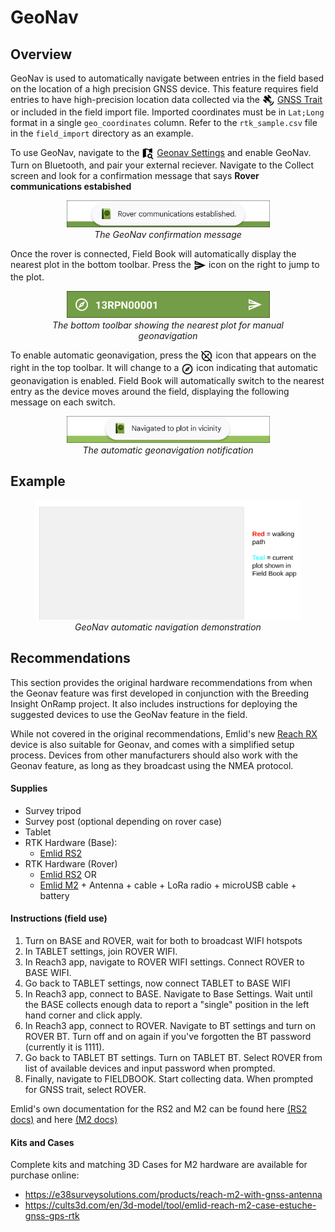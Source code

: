 GeoNav
======

Overview
--------

GeoNav is used to automatically navigate between entries in the field
based on the location of a high precision GNSS device. This feature
requires field entries to have high-precision location data collected
via the <a href="trait-gnss.md"><img style="vertical-align: middle;" src="/_static/icons/formats/satellite-variant.png" width="20px"></a> [GNSS Trait](trait-gnss.md) or included in the field
import file. Imported coordinates must be in `Lat;Long` format in a
single `geo_coordinates` column. Refer to the
`rtk_sample.csv` file in the `field_import` directory as an example.

To use GeoNav, navigate to the
<a href="settings-geonav.md"><img style="vertical-align: middle;" src="/_static/icons/settings/main/map-search.png" width="20px"></a> [Geonav Settings](settings-geonav.md) and enable GeoNav. Turn
on Bluetooth, and pair your external reciever. Navigate to the Collect
screen and look for a confirmation message that says **Rover
communications estabished**

<figure align="center" class="image">
  <img src="/_static/images/geonav/connect_cropped.png" width="325px"> 
  <figcaption><i>The GeoNav confirmation message</i></figcaption> 
</figure>

Once the rover is connected, Field Book will automatically display the
nearest plot in the bottom toolbar. Press the
<img ref="navigate" style="vertical-align: middle;" src="/_static/icons/collect/send-outline.png" width="20px"> icon on the right to jump to the plot.

<figure align="center" class="image">
  <img src="/_static/images/geonav/goto_cropped.png" width="325px"> 
  <figcaption><i>The bottom toolbar showing the nearest plot for manual
geonavigation</i></figcaption> 
</figure>

To enable automatic geonavigation, press the
<img ref="compass-off" style="vertical-align: middle;" src="/_static/icons/collect/compass-off-outline.png" width="20px"> icon that appears on the right in the top toolbar. It will change to a
<img ref="compass" style="vertical-align: middle;" src="/_static/icons/fields/compass-outline.png" width="20px"> icon
indicating that automatic geonavigation is enabled. Field Book will
automatically switch to the nearest entry as the device moves around the
field, displaying the following message on each switch.

<figure align="center" class="image">
  <img src="/_static/images/geonav/navigated_cropped.png" width="325px"> 
  <figcaption><i>The automatic geonavigation notification</i></figcaption> 
</figure>

Example
-------

<figure align="center" class="image">
  <img src="/_static/gifs/GeoNavDemo.gif" width="1100px"> 
  <figcaption><i>GeoNav automatic navigation demonstration</i></figcaption> 
</figure>

Recommendations
---------------

This section provides the original hardware recommendations from when
the Geonav feature was first developed in conjunction with the Breeding
Insight OnRamp project. It also includes instructions for deploying the
suggested devices to use the GeoNav feature in the field.

While not covered in the original recommendations, Emlid's new [Reach
RX](https://emlid.com/reachrx/) device is also suitable for Geonav, and
comes with a simplified setup process. Devices from other manufacturers
should also work with the Geonav feature, as long as they broadcast
using the NMEA protocol.

#### Supplies

-   Survey tripod
-   Survey post (optional depending on rover case)
-   Tablet
-   RTK Hardware (Base):
    -   [Emlid RS2](https://emlid.com/reachrs2plus/)
-   RTK Hardware (Rover)
    -   [Emlid RS2](https://emlid.com/reachrs2plus/) OR
    -   [Emlid M2](https://emlid.com/reach/) + Antenna + cable + LoRa
        radio + microUSB cable + battery

#### Instructions (field use)

1.  Turn on BASE and ROVER, wait for both to broadcast WIFI hotspots
2.  In TABLET settings, join ROVER WIFI.
3.  In Reach3 app, navigate to ROVER WIFI settings. Connect ROVER to
    BASE WIFI.
4.  Go back to TABLET settings, now connect TABLET to BASE WIFI
5.  In Reach3 app, connect to BASE. Navigate to Base Settings. Wait
    until the BASE collects enough data to report a "single" position in
    the left hand corner and click apply.
6.  In Reach3 app, connect to ROVER. Navigate to BT settings and turn on
    ROVER BT. Turn off and on again if you've forgotten the BT password
    (currently it is 1111).
7.  Go back to TABLET BT settings. Turn on TABLET BT. Select ROVER from
    list of available devices and input password when prompted.
8.  Finally, navigate to FIELDBOOK. Start collecting data. When prompted
    for GNSS trait, select ROVER.

Emlid's own documentation for the RS2 and M2 can be found here [(RS2
docs)](https://docs.emlid.com/reachrs2/) and here [(M2
docs)](https://docs.emlid.com/reach/)

#### Kits and Cases

Complete kits and matching 3D Cases for M2 hardware are available for
purchase online:

-   <https://e38surveysolutions.com/products/reach-m2-with-gnss-antenna>
-   <https://cults3d.com/en/3d-model/tool/emlid-reach-m2-case-estuche-gnss-gps-rtk>
